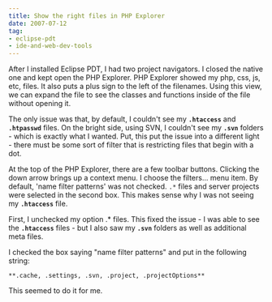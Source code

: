 ```yaml
---
title: Show the right files in PHP Explorer
date: 2007-07-12
tag:
- eclipse-pdt
- ide-and-web-dev-tools
---
```

After I installed Eclipse PDT, I had two project navigators.  I closed the native one and kept open the PHP Explorer.  PHP Explorer showed my php, css, js, etc, files.  It also puts a plus sign to the left of the filenames.  Using this view, we can expand the file to see the classes and functions inside of the file without opening it.

<!--more-->

The only issue was that, by default, I couldn't see my **`.htaccess`** and **`.htpasswd`** files.  On the bright side, using SVN, I couldn't see my **`.svn`** folders - which is exactly what I wanted.  Put, this put the issue into a different light - there must be some sort of filter that is restricting files that begin with a dot.

At the top of the PHP Explorer, there are a few toolbar buttons.  Clicking the down arrow brings up a context menu.  I choose the filters... menu item.  By default, 'name filter patterns' was not checked.  `.*` files and server projects were selected in the second box.  This makes sense why I was not seeing my **`.htaccess`** file.

First, I unchecked my option .* files.  This fixed the issue - I was able to see the **`.htaccess`** files - but I also saw my **`.svn`** folders as well as additional meta files.

I checked the box saying "name filter patterns" and put in the following string:

    **.cache, .settings, .svn, .project, .projectOptions**

This seemed to do it for me.
